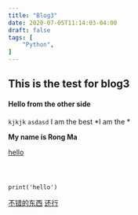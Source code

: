 ```yaml
---
title: "Blog3"
date: 2020-07-05T11:14:03-04:00
draft: false
tags: [
    "Python",
]
---
```


## This is the test for blog3 


#### Hello from the other side 

`kjkjk`
`asdasd`
I am the best *I am the *

**My name is Rong Ma**

[hello](../blog2.md)
```{python}



print('hello')

```


[不错的东西](../../../data/deploy.sh)
[还行](./deploy.sh)